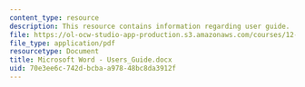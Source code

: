 ```yaml
---
content_type: resource
description: This resource contains information regarding user guide.
file: https://ol-ocw-studio-app-production.s3.amazonaws.com/courses/12-340-global-warming-science-spring-2012/70e3ee6c742dbcbaa97848bc8da3912f_MIT12_340S12_Users_Guide.pdf
file_type: application/pdf
resourcetype: Document
title: Microsoft Word - Users_Guide.docx
uid: 70e3ee6c-742d-bcba-a978-48bc8da3912f
---
```

